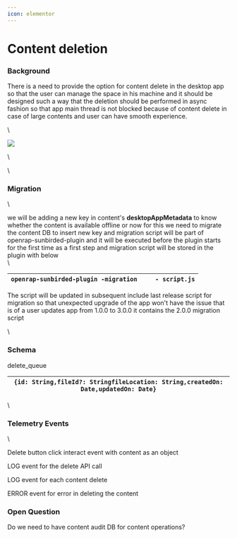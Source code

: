 ```yaml
---
icon: elementor
---
```


# Content deletion

### Background <a href="#contentdeletion-background" id="contentdeletion-background"></a>

There is a need to provide the option for content delete in the desktop app so that the user can manage the space in his machine and it should be designed such a way that the deletion should be performed in async fashion so that  app main thread is not blocked because of content delete in case of  large contents and user can have smooth experience.

\


![](https://project-sunbird.atlassian.net/wiki/download/thumbnails/1121517612/content%20delete.png?version=1\&modificationDate=1573728161586\&cacheVersion=1\&api=v2\&width=632\&height=591)

\


\


### Migration <a href="#contentdeletion-migration" id="contentdeletion-migration"></a>

\


we will be adding a new key in content's **desktopAppMetadata**  to know whether the content is available offline or now for this we need to migrate the content DB to insert new key and migration script will be part of openrap-sunbirded-plugin and it will be executed before the plugin starts for the first time as a first step and migration script will be stored in the plugin with below\
\


| `openrap-sunbirded-plugin -migration     - script.js` |
| ----------------------------------------------------- |

The script will be updated in subsequent include last release script for migration so that unexpected upgrade of the app won't have the issue that is of a user updates app from 1.0.0 to 3.0.0 it contains the 2.0.0 migration script

\


### Schema <a href="#contentdeletion-schema" id="contentdeletion-schema"></a>

delete\_queue

| `{id: String,fileId?: StringfileLocation: String,createdOn: Date,updatedOn: Date}` |
| ---------------------------------------------------------------------------------- |

\


### Telemetry Events   <a href="#contentdeletion-telemetryevents" id="contentdeletion-telemetryevents"></a>

\


Delete button click interact event with content as an object

LOG  event for the delete API call

LOG event for each content delete

ERROR event for error in deleting the content

### Open Question <a href="#contentdeletion-openquestion" id="contentdeletion-openquestion"></a>

Do we need to have content audit DB for content operations?

